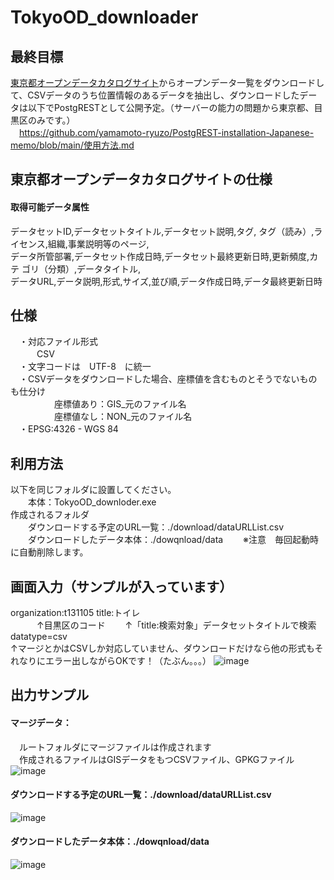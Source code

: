 # TokyoOD_downloader
## 最終目標  
[東京都オープンデータカタログサイト](https://portal.data.metro.tokyo.lg.jp/)からオープンデータ一覧をダウンロードして、CSVデータのうち位置情報のあるデータを抽出し、ダウンロードしたデータは以下でPostgRESTとして公開予定。（サーバーの能力の問題から東京都、目黒区のみです。）  
　https://github.com/yamamoto-ryuzo/PostgREST-installation-Japanese-memo/blob/main/使用方法.md  
## 東京都オープンデータカタログサイトの仕様
#### 取得可能データ属性
データセットID,データセットタイトル,データセット説明,タグ, タグ（読み）,ライセンス,組織,事業説明等のページ,  
データ所管部署,データセット作成日時,データセット最終更新日時,更新頻度,カテ ゴリ（分類）,データタイトル,  
データURL,データ説明,形式,サイズ,並び順,データ作成日時,データ最終更新日時  
## 仕様
　・対応ファイル形式  
 　　　CSV  
　・文字コードは　UTF-8　に統一   
　・CSVデータをダウンロードした場合、座標値を含むものとそうでないものも仕分け  
　　　　　座標値あり：GIS_元のファイル名  
　　　　　座標値なし：NON_元のファイル名  
　・EPSG:4326 - WGS 84  
## 利用方法
以下を同じフォルダに設置してください。  
　　本体：TokyoOD_downloder.exe  
作成されるフォルダ  
　　ダウンロードする予定のURL一覧：./download/dataURLList.csv  
　　ダウンロードしたデータ本体：./dowqnload/data 
　　※注意　毎回起動時に自動削除します。
## 画面入力（サンプルが入っています）  
organization:t131105 title:トイレ  
　　　↑目黒区のコード　 　↑「title:検索対象」データセットタイトルで検索  
datatype=csv  
      ↑マージとかはCSVしか対応していません、ダウンロードだけなら他の形式もそれなりにエラー出しながらOKです！（たぶん。。。）
![image](https://github.com/user-attachments/assets/1c0471c7-5078-4708-a961-07ee8a764730)

## 出力サンプル
#### マージデータ：  
　ルートフォルダにマージファイルは作成されます  
　作成されるファイルはGISデータをもつCSVファイル、GPKGファイル    
 ![image](https://github.com/user-attachments/assets/d4492a6c-235a-4b7b-8afd-80cac6fee418)  
#### ダウンロードする予定のURL一覧：./download/dataURLList.csv  
![image](https://github.com/user-attachments/assets/a012f566-d355-4aea-88b9-3fdceaec13ed)  
#### ダウンロードしたデータ本体：./dowqnload/data    
![image](https://github.com/user-attachments/assets/8f9b572f-86dc-41ef-9ee1-fc9149c32b15)  
